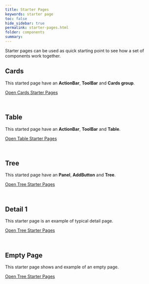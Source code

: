 ```yaml
---
title: Starter Pages
keywords: starter page
toc: false
hide_sidebar: true
permalink: starter-pages.html
folder: components
summary:
---
```


Starter pages can be used as quick starting point to see how a set of components work together.

## Cards

This started page have an **ActionBar**, **ToolBar** and **Cards group**.

<a href="cards-starter-page.html" target="_blank">Open Cards Starter Pages</a>

<br/>

## Table

This started page have an **ActionBar**, **ToolBar** and **Table**.

<a href="table-starter-page.html" target="_blank">Open Table Starter Pages</a>

<br/>

## Tree

This started page have an **Panel**, **AddButton** and **Tree**.

<a href="tree-starter-page.html" target="_blank">Open Tree Starter Pages</a>

<br/>

## Detail 1

This starter page is an example of typical detail page.

<a href="detail-1-starter-page.html" target="_blank">Open Tree Starter Pages</a>

<br/>

## Empty Page

This starter page shows and example of an empty page.

<a href="empty-starter-page.html" target="_blank">Open Tree Starter Pages</a>


<br/>

